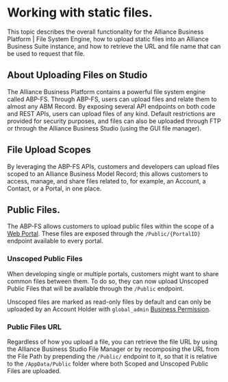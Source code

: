 # Working with static files.

This topic describes the overall functionality for the Alliance Business Platform | File System Engine, how to upload static files into an Alliance Business Suite instance, and how to retrieve the URL and file name that can be used to request that file.

## About Uploading Files on Studio

The Alliance Business Platform contains a powerful file system engine called ABP-FS. Through ABP-FS, users can upload files and relate them to almost any ABM Record. By exposing several API endpoints on both code and REST APIs, users can upload files of any kind. Default restrictions are provided for security purposes, and files can also be uploaded through FTP or through the Alliance Business Studio (using the GUI file manager).

## File Upload Scopes

By leveraging the ABP-FS APIs, customers and developers can upload files scoped to an Alliance Business Model Record; this allows customers to access, manage, and share files related to, for example, an Account, a Contact, or a Portal, in one place.

## Public Files.

The ABP-FS allows customers to upload public files within the scope of a [Web Portal](/Web-Development/Web-Portals.md). These files are exposed through the `/Public/{PortalID}` endpoint available to every portal.

### Unscoped Public Files

When developing single or multiple portals, customers might want to share common files between them. To do so, they can now upload Unscoped Public Files that will be available through the `/Public` endpoint.

Unscoped files are marked as read-only files by default and can only be uploaded by an Account Holder with `global_admin` [Business Permission](/Components/Alliance-Passport-Service/Business-Permissions.md).

### Public Files URL

Regardless of how you upload a file, you can retrieve the file URL by using the Alliance Business Studio File Manager or by recomposing the URL from the File Path by prepending the `/Public/` endpoint to it, so that it is relative to the `/AppData/Public` folder where both Scoped and Unscoped Public Files are uploaded.